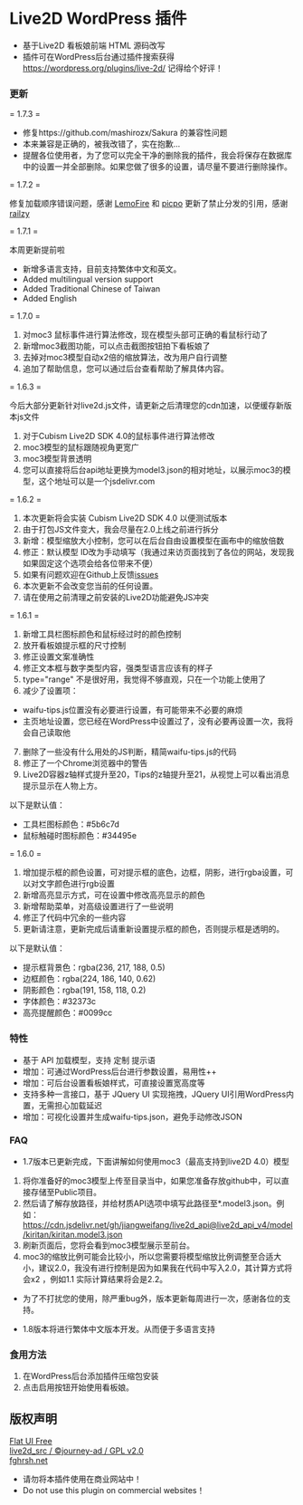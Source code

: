 # Live2D WordPress 插件

- 基于Live2D 看板娘前端 HTML 源码改写
- 插件可在WordPress后台通过插件搜索获得 https://wordpress.org/plugins/live-2d/ 记得给个好评！

### 更新

= 1.7.3 =

- 修复https://github.com/mashirozx/Sakura 的兼容性问题
- 本来兼容是正确的，被我改错了，实在抱歉...
- 提醒各位使用者，为了您可以完全干净的删除我的插件，我会将保存在数据库中的设置一并全部删除。如果您做了很多的设置，请尽量不要进行删除操作。

= 1.7.2 =

修复加载顺序错误问题，感谢 [LemoFire][1] 和 [picpo][2] 
更新了禁止分发的引用，感谢 [railzy][3]

  [1]: https://www.ito.fun/
  [2]: http://picpo.top/ 
  [3]: https://github.com/railzy


= 1.7.1 =

本周更新提前啦
- 新增多语言支持，目前支持繁体中文和英文。
- Added multilingual version support
- Added Traditional Chinese of Taiwan
- Added English

= 1.7.0 =

1. 对moc3 鼠标事件进行算法修改，现在模型头部可正确的看鼠标行动了
2. 新增moc3截图功能，可以点击截图按钮拍下看板娘了
3. 去掉对moc3模型自动x2倍的缩放算法，改为用户自行调整
4. 追加了帮助信息，您可以通过后台查看帮助了解具体内容。

= 1.6.3 =

今后大部分更新针对live2d.js文件，请更新之后清理您的cdn加速，以便缓存新版本js文件

1. 对于Cubism Live2D SDK 4.0的鼠标事件进行算法修改
2. moc3模型的鼠标跟随视角更宽广
3. moc3模型背景透明
4. 您可以直接将后台api地址更换为model3.json的相对地址，以展示moc3的模型，这个地址可以是一个jsdelivr.com

= 1.6.2 =

1. 本次更新将会实装 Cubism Live2D SDK 4.0 以便测试版本
2. 由于打包JS文件变大，我会尽量在2.0上线之前进行拆分
3. 新增：模型缩放大小控制，您可以在后台自由设置模型在画布中的缩放倍数
4. 修正：默认模型 ID改为手动填写（我通过来访页面找到了各位的网站，发现我如果固定这个选项会给各位带来不便）
5. 如果有问题欢迎在Github上反馈[issues](https://github.com/jiangweifang/wp-live2d/issues)
6. 本次更新不会改变您当前的任何设置。
7. 请在使用之前清理之前安装的Live2D功能避免JS冲突

= 1.6.1 =

1. 新增工具栏图标颜色和鼠标经过时的颜色控制
2. 放开看板娘提示框的尺寸控制
3. 修正设置文案准确性
4. 修正文本框与数字类型内容，强类型语言应该有的样子
5. type="range" 不是很好用，我觉得不够直观，只在一个功能上使用了
6. 减少了设置项：
- waifu-tips.js位置没有必要进行设置，有可能带来不必要的麻烦
- 主页地址设置，您已经在WordPress中设置过了，没有必要再设置一次，我将会自己读取他
7. 删除了一些没有什么用处的JS判断，精简waifu-tips.js的代码
8. 修正了一个Chrome浏览器中的警告
9. Live2D容器z轴样式提升至20，Tips的z轴提升至21，从视觉上可以看出消息提示显示在人物上方。

以下是默认值：
- 工具栏图标颜色：#5b6c7d
- 鼠标触碰时图标颜色：#34495e

= 1.6.0 =

1. 增加提示框的颜色设置，可对提示框的底色，边框，阴影，进行rgba设置，可以对文字颜色进行rgb设置
2. 新增高亮显示方式，可在设置中修改高亮显示的颜色
3. 新增帮助菜单，对高级设置进行了一些说明
4. 修正了代码中冗余的一些内容
5. 更新请注意，更新完成后请重新设置提示框的颜色，否则提示框是透明的。

以下是默认值：
- 提示框背景色：rgba(236, 217, 188, 0.5)
- 边框颜色：rgba(224, 186, 140, 0.62)
- 阴影颜色：rgba(191, 158, 118, 0.2)
- 字体颜色：#32373c
- 高亮提醒颜色：#0099cc

### 特性

- 基于 API 加载模型，支持 定制 提示语
- 增加：可通过WordPress后台进行参数设置，易用性++
- 增加：可后台设置看板娘样式，可直接设置宽高度等
- 支持多种一言接口，基于 JQuery UI 实现拖拽，JQuery UI引用WordPress内置，无需担心加载延迟
- 增加：可视化设置并生成waifu-tips.json，避免手动修改JSON

### FAQ

- 1.7版本已更新完成，下面讲解如何使用moc3（最高支持到live2D 4.0）模型
1. 将你准备好的moc3模型上传至目录当中，如果您准备存放github中，可以直接存储至Public项目。
2. 然后请了解存放路径，并给材质API选项中填写此路径至*.model3.json。例如：https://cdn.jsdelivr.net/gh/jiangweifang/live2d_api@live2d_api_v4/model/kiritan/kiritan.model3.json
3. 刷新页面后，您将会看到moc3模型展示至前台。
4. moc3的缩放比例可能会比较小，所以您需要将模型缩放比例调整至合适大小，建议2.0，我没有进行控制是因为如果我在代码中写入2.0，其计算方式将会x2 ，例如1.1 实际计算结果将会是2.2。

- 为了不打扰您的使用，除严重bug外，版本更新每周进行一次，感谢各位的支持。

- 1.8版本将进行繁体中文版本开发。从而便于多语言支持

### 食用方法

1. 在WordPress后台添加插件压缩包安装
2. 点击启用按钮开始使用看板娘。


## 版权声明

[Flat UI Free][1]  
[live2d_src / ©journey-ad / GPL v2.0][2]  
[fghrsh.net][3]  

  [1]: https://designmodo.com/flat-free/ "Flat UI Free"
  [2]: https://github.com/journey-ad/live2d_src "基于 #fea64e4 的修改版"
  [3]: https://www.fghrsh.net/post/123.html "fghrsh.net"
  
- 请勿将本插件使用在商业网站中！
- Do not use this plugin on commercial websites！
